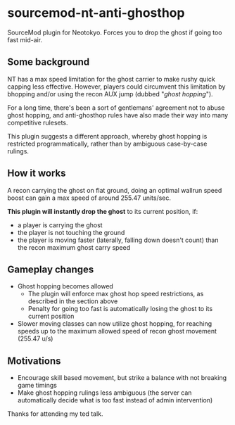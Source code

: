 # sourcemod-nt-anti-ghosthop
SourceMod plugin for Neotokyo. Forces you to drop the ghost if going too fast mid-air.

## Some background
NT has a max speed limitation for the ghost carrier to make rushy quick capping less effective.
However, players could circumvent this limitation by bhopping and/or using the recon AUX jump (dubbed "*ghost hopping*").

For a long time, there's been a sort of gentlemans' agreement not to abuse ghost hopping,
and anti-ghosthop rules have also made their way into many competitive rulesets.

This plugin suggests a different approach, whereby ghost hopping is restricted programmatically, rather than by ambiguous case-by-case rulings.

## How it works

A recon carrying the ghost on flat ground, doing an optimal wallrun speed boost can gain a max speed of around 255.47 units/sec.

**This plugin will instantly drop the ghost** to its current position, if:
* a player is carrying the ghost
* the player is not touching the ground
* the player is moving faster (laterally, falling down doesn't count) than the recon maximum ghost carry speed

## Gameplay changes

* Ghost hopping becomes allowed
  * The plugin will enforce max ghost hop speed restrictions, as described in the section above
  * Penalty for going too fast is automatically losing the ghost to its current position
* Slower moving classes can now utilize ghost hopping, for reaching speeds up to the maximum allowed speed of recon ghost movement (255.47 u/s)

## Motivations

* Encourage skill based movement, but strike a balance with not breaking game timings
* Make ghost hopping rulings less ambiguous (the server can automatically decide what is too fast instead of admin intervention)

Thanks for attending my ted talk.
